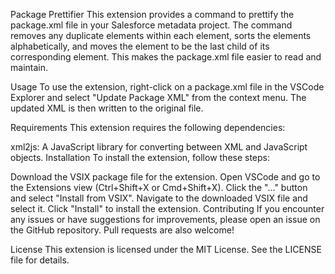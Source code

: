 Package Prettifier
This extension provides a command to prettify the package.xml file in your Salesforce metadata project. The command removes any duplicate <members> elements within each <types> element, sorts the <members> elements alphabetically, and moves the <name> element to be the last child of its corresponding <types> element. This makes the package.xml file easier to read and maintain.

Usage
To use the extension, right-click on a package.xml file in the VSCode Explorer and select "Update Package XML" from the context menu. The updated XML is then written to the original file.

Requirements
This extension requires the following dependencies:

xml2js: A JavaScript library for converting between XML and JavaScript objects.
Installation
To install the extension, follow these steps:

Download the VSIX package file for the extension.
Open VSCode and go to the Extensions view (Ctrl+Shift+X or Cmd+Shift+X).
Click the "..." button and select "Install from VSIX".
Navigate to the downloaded VSIX file and select it.
Click "Install" to install the extension.
Contributing
If you encounter any issues or have suggestions for improvements, please open an issue on the GitHub repository. Pull requests are also welcome!

License
This extension is licensed under the MIT License. See the LICENSE file for details.